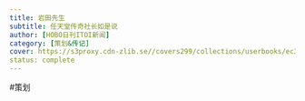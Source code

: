 ```yaml
---
title: 岩田先生
subtitle: 任天堂传奇社长如是说
author: [HOBO日刊ITOI新闻]
category: [策划&传记]
cover: https://s3proxy.cdn-zlib.se//covers299/collections/userbooks/ec389f9e367f7e24a85c7a7b8082f9952b7fbac603a55ef08e5f9b087e24ca01.jpg
status: complete
---
```

#策划 